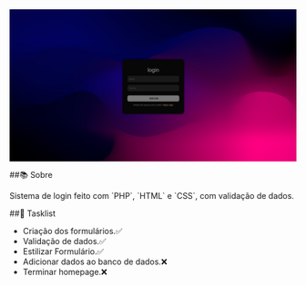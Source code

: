 
<img src=".repo_images/login.png" align="center" width="1000">

##📚 Sobre
<p>Sistema de login feito com `PHP`, `HTML` e `CSS`, com validação de dados.</p>

##📜 Tasklist

- Criação dos formulários.✅
- Validação de dados.✅
- Estilizar Formulário.✅
- Adicionar dados ao banco de dados.❌
- Terminar homepage.❌

